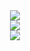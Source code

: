 <div Align = "Center">
<img src="https://github-readme-stats.vercel.app/api?username=LecoSchmittElias&show_icons=true&theme=tokyonight"/>
  <br>
<img src="https://github-readme-streak-stats.herokuapp.com/?user=LecoSchmittElias&theme=tokyonight"/>
    <br>
<img src="https://github-readme-stats-eight-theta.vercel.app/api/top-langs/?username=LecoSchmittElias&layout=compact&langs_count=8&theme=tokyonight&include_all_commits=true&count_private=true"/> 
  </div>
